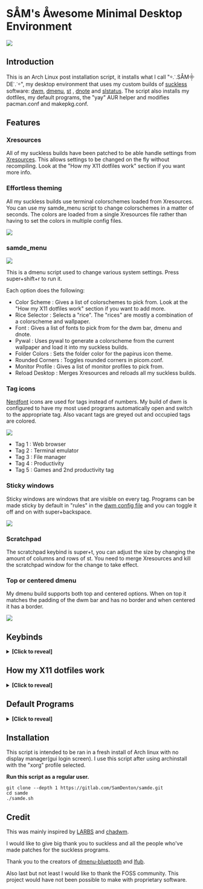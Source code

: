 # SÅM's Åwesome Minimal Desktop Environment
<img src="https://gitlab.com/SamDenton/screenshots/-/raw/master/luna.jpg">

## Introduction
This is an Arch Linux post installation script, it installs what I call "⸰⸫SÅM⸎DE⸪⸰", my desktop environment that uses my custom builds of [suckless](https://suckless.org/) software: [dwm](https://gitlab.com/SamDenton/dwm), [dmenu](https://gitlab.com/SamDenton/dmenu), [st](https://gitlab.com/SamDenton/st) , [dnote](https://gitlab.com/SamDenton/dnoted) and [slstatus](https://gitlab.com/SamDenton/slstatus). The script also installs my dotfiles, my default programs, the "yay" AUR helper and modifies pacman.conf and makepkg.conf.

## Features

### Xresources
All of my suckless builds have been patched to be able handle settings from [Xresources](https://gitlab.com/SamDenton/dots/-/blob/master/.config/x11/profiles/1080p.Xresources). This allows settings to be changed on the fly without recompiling. Look at the "How my X11 dotfiles work" section if you want more info.

### Effortless theming
All my suckless builds use terminal colorschemes loaded from Xresources. You can use my samde\_menu script to change colorschemes in a matter of seconds. The colors are loaded from a single Xresources file rather than having to set the colors in multiple config files.

<img src="https://gitlab.com/SamDenton/screenshots/-/raw/master/colorscheme.gif">

### samde\_menu

<img src="https://gitlab.com/SamDenton/screenshots/-/raw/master/menu.png">

This is a dmenu script used to change various system settings. Press super+shift+r to run it.

Each option does the following:

- Color Scheme : Gives a list of colorschemes to pick from. Look at the "How my X11 dotfiles work" section if you want to add more.
- Rice Selector : Selects a "rice". The "rices" are mostly a combination of a colorscheme and wallpaper.
- Font : Gives a list of fonts to pick from for the dwm bar, dmenu and dnote.
- Pywal : Uses pywal to generate a colorscheme from the current wallpaper and load it into my suckless builds. 
- Folder Colors : Sets the folder color for the papirus icon theme.
- Rounded Corners : Toggles rounded corners in picom.conf.
- Monitor Profile : Gives a list of monitor profiles to pick from.
- Reload Desktop : Merges Xresources and reloads all my suckless builds.

### Tag icons
[Nerdfont](https://www.nerdfonts.com/) icons are used for tags instead of numbers. My build of dwm is configured to have my most used programs automatically open and switch to the appropriate tag. Also vacant tags are greyed out and occupied tags are colored.

<img src="https://gitlab.com/SamDenton/screenshots/-/raw/master/tags.gif">

- Tag 1 : Web browser
- Tag 2 : Terminal emulator
- Tag 3 : File manager
- Tag 4 : Productivity
- Tag 5 : Games and 2nd productivity tag

### Sticky windows
Sticky windows are windows that are visible on every tag. Programs can be made sticky by default in "rules" in the [dwm config file](https://gitlab.com/SamDenton/dwm/-/blob/master/config.def.h) and you can toggle it off and on with super+backspace.

<img src="https://gitlab.com/SamDenton/screenshots/-/raw/master/sticky.gif">

### Scratchpad
The scratchpad keybind is super+t, you can adjust the size by changing the amount of columns and rows of st. You need to merge Xresources and kill the scratchpad window for the change to take effect.

### Top or centered dmenu
My dmenu build supports both top and centered options. When on top it matches the padding of the dwm bar and has no border and when centered it has a border.

<img src="https://gitlab.com/SamDenton/screenshots/-/raw/master/dmenu.jpg">

## Keybinds
<details>
<summary><b>[Click to reveal]</b></summary>


Yes, these keybindings are pretty odd, the reason it's like that is for ergonomics and to seperate my window manager keybinds from my sxhkd keybinds. The top row of the keyboard is (mostly) used for launching programs and the home and bottom row is (mostly) used for window manager functions. Like most people I've changed the mod key for dwm to be the super key (aka windows key). 

### Window manager keybinds
| Keybind                     | Function                              |
|-----------------------------|---------------------------------------|
| `super + a,s,d,f,g`         | switch tag                            |
| `super + shift + a,s,d,f,g` | move to tag                           |
| `super + ctrl + a,s,d,f,g`  | toggle tag view                       |
| `super + q`                 | exit program                          |
| `super + t`                 | scratchpad                            |
| `super + b`                 | toggle bar                            |
| `super + z`                 | toggle fullscreen                     |
| `super + space`             | toggle floating window                |
| `super + backspace`         | toggle sticky window                  |
| `super + tab`               | view previous tag                     |
| `super + j,k`               | switch window focus                   |
| `super + h,l`               | switch monitors                       |
| `super + shift + h,l`       | move window to monitor                |
| `super + shift + j,k`       | resize floating window                |
| `super + ctrl + h,j,k,l`    | move floating window                  |
| `super + alt + h,j,k,l`     | move floating window to corner        |
| `super + n,period`          | adjust window split (mfact)           |
| `super + m,comma`           | adjust number of master windows       |
| `super + ;`                 | switch master window                  |
| `super + 1,2,3`             | switch layouts (master,float,monacle) |
| `super + -,=`               | adjust gaps                           |
| `super + shift + =`         | sets gaps to 0                        |
| `super + 0`                 | view all tags                         |
| `super + shift + 0`         | make window visible on all tags       |
| `super + F5`                | reload Xresources colors              |

### Sxhkd keybinds
| Keybind                       | Function                |
|-------------------------------|-------------------------|
| `super + enter`               | st with tmux            |
| `super + shift + enter`       | st                      |
| `super + w`                   | librewolf or brave      |
| `super + e`                   | thunar                  |
| `super + shift + e`           | lf                      |
| `super + ctrl + e`            | dmenu\_open             |
| `super + r`                   | dmenu\_run              |
| `super + shift + r`           | samde\_menu             |
| `super + y,u,i,o,p`           | program launch script   |
| `super + Escape`              | power\_menu             |
| `super + shift + q`           | xkill                   |
| `super + control + q`         | reload dwm              |
| `super + delete`              | slock                   |
| `super + alt + r`             | reload sxhkd            |
| `super + shift + t`           | show current track(mpd) |
| `super + c`                   | picom toggle            |
| `audio {mute,lower,raise}`    | adjust volume           |
| `shift + audio {lower,raise}` | adjust mpd volume       |
| `audio {prev,play,next}`      | mpc prev,toggle,next    |
| `shift + audio {prev,next}`   | mpc seek(rewind,foward) |
| `brightness {down,up}`        | adjust brightness       |

</details>

## How my X11 dotfiles work

<details>
<summary><b>[Click to reveal]</b></summary>


The config files are in [.config/x11](https://gitlab.com/SamDenton/dots/-/blob/master/.config/x11/).

<img src="https://gitlab.com/SamDenton/screenshots/-/raw/master/x11.jpg">

### Monitor profiles
The "profiles" folder contains xresources files that contain settings for different monitor resolutions . A profile is selected making a symlink called "xresources" in the x11 directory, samde\_menu automates this process.

### Colorschemes
The "colorschemes" folder contains colorschemes in the Xresources format. The same process used for "profiles" is used but the symlink is called "xcolors". Around 30 colorschemes are included, however if you want more you can get a bunch of colorschemes from : [this github repo](https://github.com/janoamaral/Xresources-themes) and [terminal.sexy](https://terminal.sexy). 

### Wall
"wall" is a symlink for the selected wallpaper. I use it to set my wallpaper in my xinitrc and use it for pywal.
</details>

## Default Programs

<details>
<summary><b>[Click to reveal]</b></summary>

### My builds of suckless software 
- Window manager: [dwm](https://gitlab.com/SamDenton/dwm)
- Terminal emulator : [st](https://gitlab.com/SamDenton/st)
- Launcher/menu program : [dmenu](https://gitlab.com/SamDenton/dmenu)
- Status monitor: [slstatus](https://gitlab.com/SamDenton/slstatus)
- Notification utility : [dnote](https://gitlab.com/SamDenton/dnote)

### Other programs
- Hotkey daemon : sxhkd
- Shell: zsh
- Prompt: starship
- Editor: neovim
- Compositor: picom
- TUI file manager: lf
- GUI file manager: thunar
- Web browser: librewolf
- Image viewer : imv
- Video player : mpv
- Music player : ncmpcpp (with mpd+mpc)
- Wallpaper program: xwallpaper
- Screen locker : slock

</details>

## Installation
This script is intended to be ran in a fresh install of Arch linux with no display manager(gui login screen). I use this script after using archinstall with the "xorg" profile selected.

**Run this script as a regular user.**
```
git clone --depth 1 https://gitlab.com/SamDenton/samde.git
cd samde
./samde.sh
```

## Credit
This was mainly inspired by [LARBS](https://larbs.xyz/) and [chadwm](https://github.com/siduck/chadwm).

I would like to give big thank you to suckless and all the people who've made patches for the suckless programs.

Thank you to the creators of [dmenu-bluetooth](https://github.com/Layerex/dmenu-bluetooth) and [lfub](https://github.com/LukeSmithxyz/voidrice/blob/master/.local/bin/lfub).

Also last but not least I would like to thank the FOSS community. This project would have not been possible to make with proprietary software.
